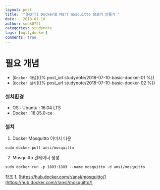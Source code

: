 ```yaml
---
layout: post
title:  "[MQTT] Docker로 MQTT mosquitto 브로커 만들기 "
date:   2018-07-10
author: souk0721
categories: studynote
tags: [mqtt,docker]
comments: true
---
```



# 필요 개념
  - [`Docker 개념`]({% post_url  studynote/2018-07-10-basic-docker-01 %})
  - [`Docker 설치`]({% post_url  studynote/2018-07-10-basic-docker-02 %})

### 설치환경
- OS : Ubuntu : 16.04 LTS
- Docker : 18.05.0-ce
  
### 설치
1. Docker Mosquitto 이미지 다운 
```
sudo docker pull ansi/mosquitto
```
2. Mosquitto 컨테이너 생성
```
sudo docker run -p 1883:1883 --name mosquitto -d ansi/mosquitto
```

  참조 1. [https://hub.docker.com/r/ansi/mosquitto/](https://hub.docker.com/r/ansi/mosquitto/)


<!-- ### How?
1. 작업 등록
 - `시작`->`실행`->`compmgmt.msc`엔터 
 - `시스템 도구`->`작업 스케줄러`에서 마우스 오른쪽 버튼 ->`작업 만들기`
 - 일반 탭s
 ![job01](/assets/post-img-18-07/job-01.JPG)
 - 트리거 탭
 ![job02](/assets/post-img-18-07/job-02.JPG)
 - 조건 탭
 ![job03](/assets/post-img-18-07/job-03.JPG)
 - 실행 (마우스 오른쪽 버튼 누루고 실행)
 ![job04](/assets/post-img-18-07/job-04.JPG)
 -->
